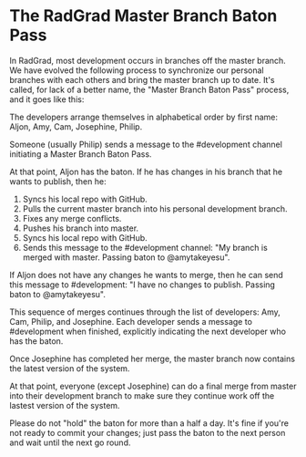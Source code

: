 # The RadGrad Master Branch Baton Pass

In RadGrad, most development occurs in branches off the master branch.  We have evolved the following process to synchronize our personal branches with each others and bring the master branch up to date.  It's called, for lack of a better name, the "Master Branch Baton Pass" process, and it goes like this:

The developers arrange themselves in alphabetical order by first name:  Aljon, Amy, Cam, Josephine, Philip. 

Someone (usually Philip) sends a message to the #development channel initiating a Master Branch Baton Pass.  

At that point, Aljon has the baton.  If he has changes in his branch that he wants to publish, then he:

  1. Syncs his local repo with GitHub.
  2. Pulls the current master branch into his personal development branch.
  2. Fixes any merge conflicts.
  3. Pushes his branch into master.
  4. Syncs his local repo with GitHub.
  5. Sends this message to the #development channel: "My branch is merged with master. Passing baton to @amytakeyesu".
  
If Aljon does not have any changes he wants to merge, then he can send this message to #development: "I have no changes to publish. Passing baton to @amytakeyesu".

This sequence of merges continues through the list of developers: Amy, Cam, Philip, and Josephine. Each developer sends a message to #development when finished, explicitly indicating the next developer who has the baton.

Once Josephine has completed her merge, the master branch now contains the latest version of the system.

At that point, everyone (except Josephine) can do a final merge from master into their development branch to make sure they continue work off the lastest version of the system. 

Please do not "hold" the baton for more than a half a day.  It's fine if you're not ready to commit your changes; just pass the baton to the next person and wait until the next go round.
